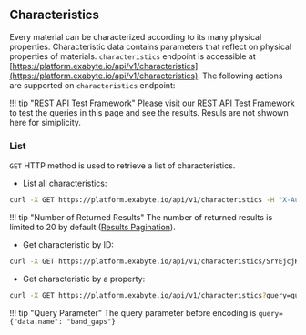## Characteristics

Every material can be characterized according to its many physical properties. Characteristic data contains parameters that reflect on physical properties of materials. `characteristics` endpoint is accessible at [https://platform.exabyte.io/api/v1/characteristics](https://platform.exabyte.io/api/v1/characteristics). The following actions are supported on `characteristics` endpoint:

!!! tip "REST API Test Framework"
    Please visit our [REST API Test Framework](https://docs.exabyte.io/api/#!/Characteristics/get_characteristics) to test the queries in this page and see the results. Resuls are not shwown here for simiplicity.

### List

`GET` HTTP method is used to retrieve a list of characteristics.

* List all characteristics:

```bash
curl -X GET https://platform.exabyte.io/api/v1/characteristics -H "X-Auth-Token: f2KpRW7KeN9aPmjSZ" -H "X-User-Id: fbdpsNf4oHiX79vMJ"
```

!!! tip "Number of Returned Results"
    The number of returned results is limited to 20 by default ([Results Pagination](../query-structure/#results-pagination)).

* Get characteristic by ID:

```bash
curl -X GET https://platform.exabyte.io/api/v1/characteristics/SrYEjcjKqR5ntFrD4 -H "X-Auth-Token: f2KpRW7KeN9aPmjSZ" -H "X-User-Id: fbdpsNf4oHiX79vMJ"
```

* Get characteristic by a property:

```bash
curl -X GET https://platform.exabyte.io/api/v1/characteristics?query=query%3D%7B%27data.name%27%3A+%27band_gaps%27%7D -H "X-Auth-Token: f2KpRW7KeN9aPmjSZ" -H "X-User-Id: fbdpsNf4oHiX79vMJ"
```

!!! tip "Query Parameter"
    The query parameter before encoding is `query={"data.name": "band_gaps"}`
